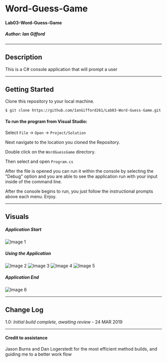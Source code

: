 # Word-Guess-Game
#### Lab03-Word-Guess-Game
##### *Author: Ian Gifford*

------------------------------

## Description

This is a C# console application that will prompt a user 

------------------------------

## Getting Started
Clone this repository to your local machine.
```
$ git clone https://github.com/IanGifford261/Lab03-Word-Guess-Game.git
```
#### To run the program from Visual Studio:
Select ```File``` -> ```Open``` -> ```Project/Solution```

Next navigate to the location you cloned the Repository.

Double click on the ```WordGuessGame``` directory.

Then select and open ```Program.cs```

After the file is opened you can run it within the console by selecting the "Debug" option and you are able to see the application run with your input inside of the command line.

After the console begins to run, you just follow the instructional prompts above each menu.
Enjoy.

------------------------------

## Visuals

##### Application Start
![Image 1]()
##### Using the Application
![Image 2]()
![Image 3]()
![Image 4]()
![Image 5]()
##### Application End
![Image 6]()

------------------------------

## Change Log
1.0: *Initial build complete, awaiting review* - 24 MAR 2019



------------------------------
#### Credit to assistance ####
Jason Burns and Dan Logerstedt for the most efficient method builds, and guiding me to a better work flow
